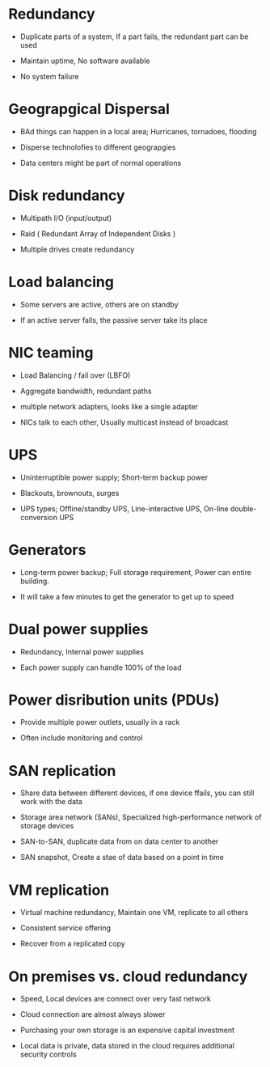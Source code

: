 # Redundancy 
* Duplicate parts of a system, If a part fails, the redundant part can be used

* Maintain uptime, No software available

* No system failure 

# Geograpgical Dispersal
* BAd things can happen in a local area; Hurricanes, tornadoes, flooding

* Disperse technolofies to different geograpgies 

* Data centers might be part of normal operations

# Disk redundancy
* Multipath I/O (input/output)

* Raid ( Redundant Array of Independent Disks ) 

* Multiple drives create redundancy 

# Load balancing
* Some servers are active, others are on standby 

* If an active server fails, the passive server take its place

# NIC teaming
* Load Balancing / fail over (LBFO)

* Aggregate bandwidth, redundant paths 

* multiple network adapters, looks like a single adapter

* NICs talk to each other, Usually multicast instead of broadcast

# UPS
* Uninterruptible power supply; Short-term backup power 

* Blackouts, brownouts, surges

* UPS types; Offline/standby UPS, Line-interactive UPS, On-line double-conversion UPS

# Generators
* Long-term power backup; Full storage requirement, Power can entire building.

* It will take a few minutes to get the generator to get up to speed

# Dual power supplies
* Redundancy, Internal power supplies

* Each power supply can handle 100% of the load 

# Power disribution units (PDUs)
* Provide multiple power outlets, usually in a rack

* Often include monitoring and control 

# SAN replication
* Share data between different devices, if one device ffails, you can still work with the data

* Storage area network (SANs), Specialized high-performance network of storage devices

* SAN-to-SAN, duplicate data from on data center to another

* SAN snapshot, Create a stae of data based on a point in time

# VM replication
* Virtual machine redundancy, Maintain one VM, replicate to all others

* Consistent service offering 

* Recover from a replicated copy 

# On premises vs. cloud redundancy
* Speed, Local devices are connect over very fast network

* Cloud connection are almost always slower 

* Purchasing your own storage is an expensive capital investment 

* Local data is private, data stored in the cloud requires additional security controls 




